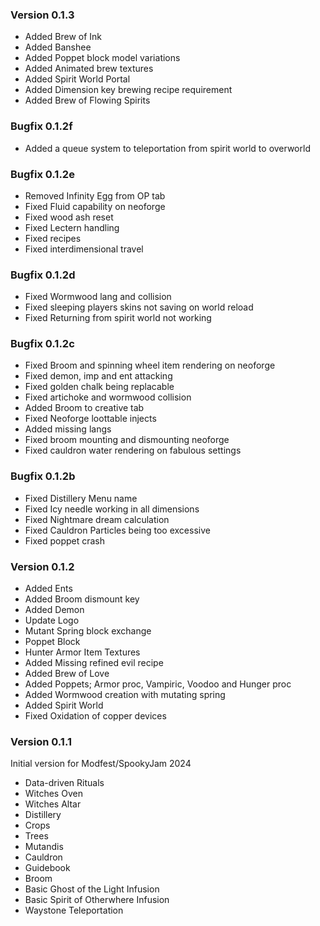 ### Version 0.1.3
- Added Brew of Ink
- Added Banshee
- Added Poppet block model variations
- Added Animated brew textures
- Added Spirit World Portal
- Added Dimension key brewing recipe requirement
- Added Brew of Flowing Spirits

### Bugfix 0.1.2f
- Added a queue system to teleportation from spirit world to overworld

### Bugfix 0.1.2e
- Removed Infinity Egg from OP tab
- Fixed Fluid capability on neoforge
- Fixed wood ash reset
- Fixed Lectern handling
- Fixed recipes
- Fixed interdimensional travel 

### Bugfix 0.1.2d
- Fixed Wormwood lang and collision
- Fixed sleeping players skins not saving on world reload
- Fixed Returning from spirit world not working

### Bugfix 0.1.2c
- Fixed Broom and spinning wheel item rendering on neoforge
- Fixed demon, imp and ent attacking
- Fixed golden chalk being replacable
- Fixed artichoke and wormwood collision
- Added Broom to creative tab
- Fixed Neoforge loottable injects
- Added missing langs
- Fixed broom mounting and dismounting neoforge
- Fixed cauldron water rendering on fabulous settings

### Bugfix 0.1.2b
- Fixed Distillery Menu name
- Fixed Icy needle working in all dimensions
- Fixed Nightmare dream calculation
- Fixed Cauldron Particles being too excessive
- Fixed poppet crash

### Version 0.1.2

- Added Ents
- Added Broom dismount key
- Added Demon
- Update Logo
- Mutant Spring block exchange
- Poppet Block
- Hunter Armor Item Textures
- Added Missing refined evil recipe
- Added Brew of Love
- Added Poppets; Armor proc, Vampiric, Voodoo and Hunger proc
- Added Wormwood creation with mutating spring
- Added Spirit World
- Fixed Oxidation of copper devices

### Version 0.1.1
Initial version for Modfest/SpookyJam 2024

- Data-driven Rituals
- Witches Oven
- Witches Altar
- Distillery
- Crops
- Trees
- Mutandis
- Cauldron
- Guidebook
- Broom
- Basic Ghost of the Light Infusion
- Basic Spirit of Otherwhere Infusion
- Waystone Teleportation
